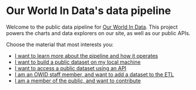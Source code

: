 # Our World In Data's data pipeline

Welcome to the public data pipeline for [Our World In Data](https://ourworldindata.org). This project powers the charts and data explorers on our site, as well as our public APIs.

Choose the material that most interests you:

- [I want to learn more about the pipeline and how it operates](architecture/index.md)
- [I want to build a public dataset on my local machine](getting-started/index.md)
- [I want to access a public dataset using an API](api/index.ipynb)
- [I am an OWID staff member, and want to add a dataset to the ETL](adding-data/index.md)
- [I am a member of the public, and want to contribute](contributing.md)
